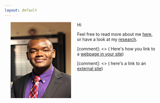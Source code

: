 ```yaml
---
layout: default
---
```



<img align="left" src="assets/prof_pic.jpg" hspace="20"  width="200" height="250" >

Hi 

Feel free to read more about me [here](/about/), or have a look at my [research](/research/).

[comment]: <> ( Here's how you link to a [webpage in your site](/teaching/))

[comment]: <> (  here's a link to an [external site](https://www.google.com))



